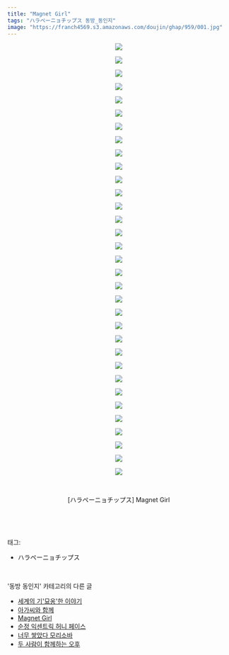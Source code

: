 ```yaml
---
title: "Magnet Girl"
tags: "ハラペーニョチップス 동방_동인지"
image: "https://franch4569.s3.amazonaws.com/doujin/ghap/959/001.jpg"
---
```

<div class="article">
<p style="text-align: center; clear: none; float: none;"><img src="{{ site.imgserver2 }}/ghap/959/001.jpg"/></p>
<p style="text-align: center; clear: none; float: none;"><img src="{{ site.imgserver2 }}/ghap/959/002.jpg"/></p>
<p style="text-align: center; clear: none; float: none;"><img src="{{ site.imgserver2 }}/ghap/959/003.jpg"/></p>
<p style="text-align: center; clear: none; float: none;"><img src="{{ site.imgserver2 }}/ghap/959/004.jpg"/></p>
<p style="text-align: center; clear: none; float: none;"><img src="{{ site.imgserver2 }}/ghap/959/005.jpg"/></p>
<p style="text-align: center; clear: none; float: none;"><img src="{{ site.imgserver2 }}/ghap/959/006.jpg"/></p>
<p style="text-align: center; clear: none; float: none;"><img src="{{ site.imgserver2 }}/ghap/959/007.jpg"/></p>
<p style="text-align: center; clear: none; float: none;"><img src="{{ site.imgserver2 }}/ghap/959/008.jpg"/></p>
<p style="text-align: center; clear: none; float: none;"><img src="{{ site.imgserver2 }}/ghap/959/009.jpg"/></p>
<p style="text-align: center; clear: none; float: none;"><img src="{{ site.imgserver2 }}/ghap/959/010.jpg"/></p>
<p style="text-align: center; clear: none; float: none;"><img src="{{ site.imgserver2 }}/ghap/959/011.jpg"/></p>
<p style="text-align: center; clear: none; float: none;"><img src="{{ site.imgserver2 }}/ghap/959/012.jpg"/></p>
<p style="text-align: center; clear: none; float: none;"><img src="{{ site.imgserver2 }}/ghap/959/013.jpg"/></p>
<p style="text-align: center; clear: none; float: none;"><img src="{{ site.imgserver2 }}/ghap/959/014.jpg"/></p>
<p style="text-align: center; clear: none; float: none;"><img src="{{ site.imgserver2 }}/ghap/959/015.jpg"/></p>
<p style="text-align: center; clear: none; float: none;"><img src="{{ site.imgserver2 }}/ghap/959/016.jpg"/></p>
<p style="text-align: center; clear: none; float: none;"><img src="{{ site.imgserver2 }}/ghap/959/017.jpg"/></p>
<p style="text-align: center; clear: none; float: none;"><img src="{{ site.imgserver2 }}/ghap/959/018.jpg"/></p>
<p style="text-align: center; clear: none; float: none;"><img src="{{ site.imgserver2 }}/ghap/959/019.jpg"/></p>
<p style="text-align: center; clear: none; float: none;"><img src="{{ site.imgserver2 }}/ghap/959/020.jpg"/></p>
<p style="text-align: center; clear: none; float: none;"><img src="{{ site.imgserver2 }}/ghap/959/021.jpg"/></p>
<p style="text-align: center; clear: none; float: none;"><img src="{{ site.imgserver2 }}/ghap/959/022.jpg"/></p>
<p style="text-align: center; clear: none; float: none;"><img src="{{ site.imgserver2 }}/ghap/959/023.jpg"/></p>
<p style="text-align: center; clear: none; float: none;"><img src="{{ site.imgserver2 }}/ghap/959/024.jpg"/></p>
<p style="text-align: center; clear: none; float: none;"><img src="{{ site.imgserver2 }}/ghap/959/025.jpg"/></p>
<p style="text-align: center; clear: none; float: none;"><img src="{{ site.imgserver2 }}/ghap/959/026.jpg"/></p>
<p style="text-align: center; clear: none; float: none;"><img src="{{ site.imgserver2 }}/ghap/959/027.jpg"/></p>
<p style="text-align: center; clear: none; float: none;"><img src="{{ site.imgserver2 }}/ghap/959/028.jpg"/></p>
<p style="text-align: center; clear: none; float: none;"><img src="{{ site.imgserver2 }}/ghap/959/029.jpg"/></p>
<p style="text-align: center; clear: none; float: none;"><img src="{{ site.imgserver2 }}/ghap/959/030.jpg"/></p>
<p style="text-align: center; clear: none; float: none;"><img src="{{ site.imgserver2 }}/ghap/959/031.jpg"/></p>
<p style="text-align: center; clear: none; float: none;"><img src="{{ site.imgserver2 }}/ghap/959/032.jpg"/></p>
<p style="text-align: center; clear: none; float: none;"><img src="{{ site.imgserver2 }}/ghap/959/033.jpg"/></p>
<p style="text-align: center; clear: none; float: none;"><br/></p>
<p style="text-align: center; clear: none; float: none;">[ハラペーニョチップス] Magnet Girl</p>
<p><br/></p>
</div><br/>
<div class="tagTrail">
<p>태그: </p>
<ul>
<li>ハラペーニョチップス</li>
</ul>
</div><br/>
<div class="another">
<p>'동방 동인지' 카테고리의 다른 글</p>
<ul>
<li><a href="/ghap_962">세계의 기'묘옹'한 이야기</a></li>
<li><a href="/ghap_961">아가씨와 함께</a></li>
<li><a href="/ghap_959">Magnet Girl</a></li>
<li><a href="/ghap_958">순정 익센트릭 허니 페이스</a></li>
<li><a href="/ghap_957">너무 쌓았다 모리소바</a></li>
<li><a href="/ghap_956">두 사람이 함께하는 오후</a></li>
</ul>
</div><br/>
<div class="cb_module cb_fluid">
<div class="cb_wrt cb_profile">
</div><!-- commentList close -->
</div><br/>
